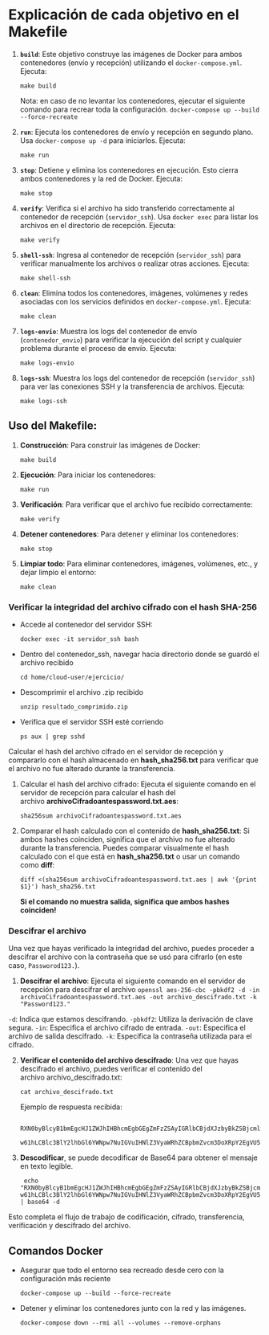 # Explicación de cada objetivo en el Makefile

1. **`build`**: Este objetivo construye las imágenes de Docker para ambos contenedores (envío y recepción) utilizando el `docker-compose.yml`. Ejecuta:
    
    `make build`

   Nota: en caso de no levantar los contenedores, ejecutar el siguiente comando para recrear toda la configuración.
   `docker-compose up --build --force-recreate`
    
3. **`run`**: Ejecuta los contenedores de envío y recepción en segundo plano. Usa `docker-compose up -d` para iniciarlos. Ejecuta:
    
    `make run`
    
4. **`stop`**: Detiene y elimina los contenedores en ejecución. Esto cierra ambos contenedores y la red de Docker. Ejecuta:
    
    `make stop`
    
5. **`verify`**: Verifica si el archivo ha sido transferido correctamente al contenedor de recepción (`servidor_ssh`). Usa `docker exec` para listar los archivos en el directorio de recepción. Ejecuta:
    
    `make verify`
    
6. **`shell-ssh`**: Ingresa al contenedor de recepción (`servidor_ssh`) para verificar manualmente los archivos o realizar otras acciones. Ejecuta:

    `make shell-ssh`
    
7. **`clean`**: Elimina todos los contenedores, imágenes, volúmenes y redes asociadas con los servicios definidos en `docker-compose.yml`. Ejecuta:
    
    `make clean`
    
8. **`logs-envio`**: Muestra los logs del contenedor de envío (`contenedor_envio`) para verificar la ejecución del script y cualquier problema durante el proceso de envío. Ejecuta:

    `make logs-envio`
    
9. **`logs-ssh`**: Muestra los logs del contenedor de recepción (`servidor_ssh`) para ver las conexiones SSH y la transferencia de archivos. Ejecuta:
    
    `make logs-ssh`
    
## Uso del Makefile:

1. **Construcción**: Para construir las imágenes de Docker:

    `make build`
    
2. **Ejecución**: Para iniciar los contenedores:
    
    `make run`
    
3. **Verificación**: Para verificar que el archivo fue recibido correctamente:
    
    `make verify`
    
4. **Detener contenedores**: Para detener y eliminar los contenedores:

    `make stop`
    
5. **Limpiar todo**: Para eliminar contenedores, imágenes, volúmenes, etc., y dejar limpio el entorno:
    
    `make clean`


### Verificar la integridad del archivo cifrado con el hash SHA-256

- Accede al contenedor del servidor SSH:
  
    `docker exec -it servidor_ssh bash`

- Dentro del contenedor_ssh, navegar hacia directorio donde se guardó el archivo recibido
  
    `cd home/cloud-user/ejercicio/`

- Descomprimir el archivo .zip recibido
  
    `unzip resultado_comprimido.zip`

- Verifica que el servidor SSH esté corriendo
  
    `ps aux | grep sshd`

Calcular el hash del archivo cifrado en el servidor de recepción y compararlo con el hash almacenado en **hash_sha256.txt** para verificar que el archivo no fue alterado durante la transferencia.

1. Calcular el hash del archivo cifrado: Ejecuta el siguiente comando en el servidor de recepción para calcular el hash del archivo **archivoCifradoantespassword.txt.aes**:
    
    `sha256sum archivoCifradoantespassword.txt.aes`
    
2. Comparar el hash calculado con el contenido de **hash_sha256.txt**: Si ambos hashes coinciden, significa que el archivo no fue alterado durante la transferencia. Puedes comparar visualmente el hash calculado con el que está en **hash_sha256.txt** o usar un comando como **diff**:
    
    `diff <(sha256sum archivoCifradoantespassword.txt.aes | awk '{print $1}') hash_sha256.txt`
    
    **Si el comando no muestra salida, significa que ambos hashes coinciden!**
    

### Descifrar el archivo

Una vez que hayas verificado la integridad del archivo, puedes proceder a descifrar el archivo con la contraseña que se usó para cifrarlo (en este caso, `Passworod123.`).

1. **Descifrar el archivo**:
    Ejecuta el siguiente comando en el servidor de recepción para descifrar el archivo
    `openssl aes-256-cbc -pbkdf2 -d -in archivoCifradoantespassword.txt.aes -out archivo_descifrado.txt -k "Password123."`
    
`-d`: Indica que estamos descifrando. `-pbkdf2`: Utiliza la derivación de clave segura. `-in`: Especifica el archivo cifrado de entrada. `-out`: Especifica el archivo de salida descifrado. `-k`: Especifica la contraseña utilizada para el cifrado.
    
2. **Verificar el contenido del archivo descifrado**: Una vez que hayas descifrado el archivo, puedes verificar el contenido del archivo archivo_descifrado.txt:
    
    `cat archivo_descifrado.txt`

	Ejemplo de respuesta recibida:
	
		RXN0byBlcyB1bmEgcHJ1ZWJhIHBhcmEgbGEgZmFzZSAyIGRlbCBjdXJzbyBkZSBjcmlwdG9ncmFm
		w61hLCBlc3BlY2lhbGl6YWNpw7NuIGVuIHNlZ3VyaWRhZCBpbmZvcm3DoXRpY2EgVU5BRA==

3. **Descodificar**, se puede decodificar de Base64 para obtener el mensaje en texto legible.

        echo "RXN0byBlcyB1bmEgcHJ1ZWJhIHBhcmEgbGEgZmFzZSAyIGRlbCBjdXJzbyBkZSBjcmlwdG9ncmFm w61hLCBlc3BlY2lhbGl6YWNpw7NuIGVuIHNlZ3VyaWRhZCBpbmZvcm3DoXRpY2EgVU5BRA==" | base64 -d

Esto completa el flujo de trabajo de codificación, cifrado, transferencia, verificación y descifrado del archivo.

## Comandos Docker

- Asegurar que todo el entorno sea recreado desde cero con la configuración más reciente

    `docker-compose up --build --force-recreate`
    
- Detener y eliminar los contenedores junto con la red y las imágenes.
  
    `docker-compose down --rmi all --volumes --remove-orphans`


